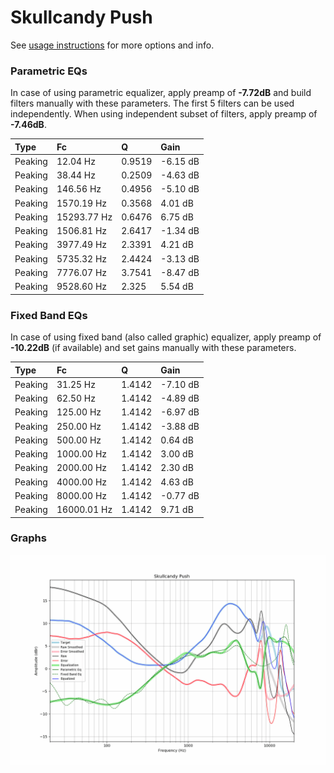 # Skullcandy Push
See [usage instructions](https://github.com/jaakkopasanen/AutoEq#usage) for more options and info.

### Parametric EQs
In case of using parametric equalizer, apply preamp of **-7.72dB** and build filters manually
with these parameters. The first 5 filters can be used independently.
When using independent subset of filters, apply preamp of **-7.46dB**.

| Type    | Fc          |      Q | Gain     |
|:--------|:------------|:-------|:---------|
| Peaking | 12.04 Hz    | 0.9519 | -6.15 dB |
| Peaking | 38.44 Hz    | 0.2509 | -4.63 dB |
| Peaking | 146.56 Hz   | 0.4956 | -5.10 dB |
| Peaking | 1570.19 Hz  | 0.3568 | 4.01 dB  |
| Peaking | 15293.77 Hz | 0.6476 | 6.75 dB  |
| Peaking | 1506.81 Hz  | 2.6417 | -1.34 dB |
| Peaking | 3977.49 Hz  | 2.3391 | 4.21 dB  |
| Peaking | 5735.32 Hz  | 2.4424 | -3.13 dB |
| Peaking | 7776.07 Hz  | 3.7541 | -8.47 dB |
| Peaking | 9528.60 Hz  | 2.325  | 5.54 dB  |

### Fixed Band EQs
In case of using fixed band (also called graphic) equalizer, apply preamp of **-10.22dB**
(if available) and set gains manually with these parameters.

| Type    | Fc          |      Q | Gain     |
|:--------|:------------|:-------|:---------|
| Peaking | 31.25 Hz    | 1.4142 | -7.10 dB |
| Peaking | 62.50 Hz    | 1.4142 | -4.89 dB |
| Peaking | 125.00 Hz   | 1.4142 | -6.97 dB |
| Peaking | 250.00 Hz   | 1.4142 | -3.88 dB |
| Peaking | 500.00 Hz   | 1.4142 | 0.64 dB  |
| Peaking | 1000.00 Hz  | 1.4142 | 3.00 dB  |
| Peaking | 2000.00 Hz  | 1.4142 | 2.30 dB  |
| Peaking | 4000.00 Hz  | 1.4142 | 4.63 dB  |
| Peaking | 8000.00 Hz  | 1.4142 | -0.77 dB |
| Peaking | 16000.01 Hz | 1.4142 | 9.71 dB  |

### Graphs
![](./Skullcandy%20Push.png)